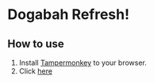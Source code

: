 # Dogabah Refresh!

## How to use
1. Install [Tampermonkey](https://www.tampermonkey.net/) to your browser.
1. Click [here](https://github.com/yanorei32/dogabah-refresh/raw/refs/heads/master/dogabah-refresh.user.js)
